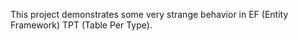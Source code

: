 This project demonstrates some very strange behavior in EF (Entity Framework) TPT (Table Per Type).
